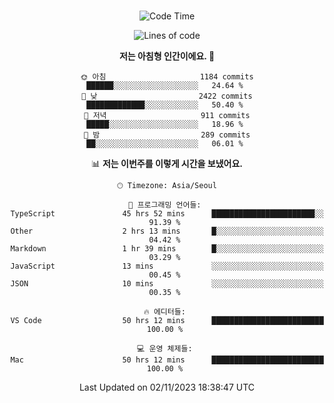 <div align="center">

<br />

 <!--START_SECTION:waka-->
![Code Time](http://img.shields.io/badge/Code%20Time-1%2C542%20hrs%201%20min-blue)

![Lines of code](https://img.shields.io/badge/%EC%A0%80%EB%8A%94%20%EC%97%AC%ED%83%9C%EA%B9%8C%EC%A7%80%20-3.5%20million%20%EC%A4%84%EC%9D%98%20%EC%BD%94%EB%93%9C%EB%A5%BC%20%EC%9E%91%EC%84%B1%ED%96%88%EC%96%B4%EC%9A%94.-blue)

**저는 아침형 인간이에요. 🐤** 

```text
🌞 아침                     1184 commits        ██████░░░░░░░░░░░░░░░░░░░   24.64 % 
🌆 낮　                     2422 commits        █████████████░░░░░░░░░░░░   50.40 % 
🌃 저녁                     911 commits         █████░░░░░░░░░░░░░░░░░░░░   18.96 % 
🌙 밤　                     289 commits         ██░░░░░░░░░░░░░░░░░░░░░░░   06.01 % 
```


📊 **저는 이번주를 이렇게 시간을 보냈어요.** 

```text
🕑︎ Timezone: Asia/Seoul

💬 프로그래밍 언어들: 
TypeScript               45 hrs 52 mins      ███████████████████████░░   91.39 % 
Other                    2 hrs 13 mins       █░░░░░░░░░░░░░░░░░░░░░░░░   04.42 % 
Markdown                 1 hr 39 mins        █░░░░░░░░░░░░░░░░░░░░░░░░   03.29 % 
JavaScript               13 mins             ░░░░░░░░░░░░░░░░░░░░░░░░░   00.45 % 
JSON                     10 mins             ░░░░░░░░░░░░░░░░░░░░░░░░░   00.35 % 

🔥 에디터들: 
VS Code                  50 hrs 12 mins      █████████████████████████   100.00 % 

💻 운영 체제들: 
Mac                      50 hrs 12 mins      █████████████████████████   100.00 % 
```


 Last Updated on 02/11/2023 18:38:47 UTC
<!--END_SECTION:waka-->

</div>
